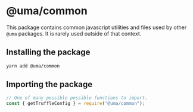 # @uma/common

This package contains common javascript utilities and files used by other `@uma` packages. It is rarely used outside of
that context.

## Installing the package

```bash
yarn add @uma/common
```

## Importing the package

```js
// One of many possible possible functions to import.
const { getTruffleConfig } = require("@uma/common");
```

